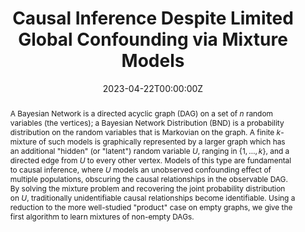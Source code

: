 ---
title: 'Causal Inference Despite Limited Global Confounding via Mixture Models'

# Authors
# If you created a profile for a user (e.g. the default `admin` user), write the username (folder name) here
# and it will be replaced with their full name and linked to their profile.
authors:
  - Spencer Gordon
  - admin
  - Yuval Rabani
  - Leonard Schulman

# Author notes (optional)
author_notes:
  - 
  - 'Author order is alphabetical'

date: '2023-04-22T00:00:00Z'
doi: ''

# Schedule page publish date (NOT publication's date).
publishDate: '2017-01-01T00:00:00Z'

# Publication type.
# Legend: 0 = Uncategorized; 1 = Conference paper; 2 = Journal article;
# 3 = Preprint / Working Paper; 4 = Report; 5 = Book; 6 = Book section;
# 7 = Thesis; 8 = Patent
publication_types: ['1']

# Publication name and optional abbreviated publication name.
publication: In *2nd Conference on Causal Learning and Reasoning*
publication_short: In *CLEAR 2023*

abstract: A Bayesian Network is a directed acyclic graph (DAG) on a set of $n$ random variables (the vertices); a Bayesian Network Distribution (BND) is a probability distribution on the random variables that is Markovian on the graph. A finite $k$-mixture of such models is graphically represented by a larger graph which has an additional "hidden" (or "latent") random variable $U$, ranging in $\{1,\ldots,k\}$, and a directed edge from $U$ to every other vertex. Models of this type are fundamental to causal inference, where $U$ models an unobserved confounding effect of multiple populations, obscuring the causal relationships in the observable DAG. By solving the mixture problem and recovering the joint probability distribution on $U$, traditionally unidentifiable causal relationships become identifiable. Using a reduction to the more well-studied "product" case on empty graphs, we give the first algorithm to learn mixtures of non-empty DAGs. 

# Summary. An optional shortened abstract.
summary: The first known algorithm for $k$-MixBND.

tags: ['mixtures']

# Display this page in the Featured widget?
featured: true

# Custom links (uncomment lines below)
# links:
# - name: Custom Link
#   url: http://example.org

url_pdf: 'https://arxiv.org/pdf/2112.11602v2.pdf'
url_code: ''
url_dataset: ''
url_poster: ''
url_project: ''
url_slides: ''
url_source: #'https://arxiv.org/abs/2112.11602v2'
url_video: ''

# Featured image
# To use, add an image named `featured.jpg/png` to your page's folder.
image:
  caption: ''
  focal_point: ''
  preview_only: false

# Associated Projects (optional).
#   Associate this publication with one or more of your projects.
#   Simply enter your project's folder or file name without extension.
#   E.g. `internal-project` references `content/project/internal-project/index.md`.
#   Otherwise, set `projects: []`.
projects: [mixtures]

# Slides (optional).
#   Associate this publication with Markdown slides.
#   Simply enter your slide deck's filename without extension.
#   E.g. `slides: "example"` references `content/slides/example/index.md`.
#   Otherwise, set `slides: ""`.
slides: ""
---